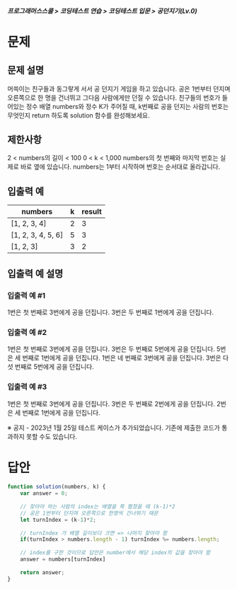 ##### 프로그래머스스쿨 > 코딩테스트 연습 > 코딩테스트 입문 > 공던지기(Lv.0)
# 문제
## 문제 설명
머쓱이는 친구들과 동그랗게 서서 공 던지기 게임을 하고 있습니다. 공은 1번부터 던지며 오른쪽으로 한 명을 건너뛰고 그다음 사람에게만 던질 수 있습니다. 친구들의 번호가 들어있는 정수 배열 numbers와 정수 K가 주어질 때, k번째로 공을 던지는 사람의 번호는 무엇인지 return 하도록 solution 함수를 완성해보세요.

## 제한사항
2 < numbers의 길이 < 100
0 < k < 1,000
numbers의 첫 번째와 마지막 번호는 실제로 바로 옆에 있습니다.
numbers는 1부터 시작하며 번호는 순서대로 올라갑니다.
## 입출력 예
|numbers	          |k	|result
|-------------------|---|------
|[1, 2, 3, 4]	      |2	|3
|[1, 2, 3, 4, 5, 6]	|5	|3
|[1, 2, 3]	        |3	|2

## 입출력 예 설명
### 입출력 예 #1

1번은 첫 번째로 3번에게 공을 던집니다.
3번은 두 번째로 1번에게 공을 던집니다.

### 입출력 예 #2

1번은 첫 번째로 3번에게 공을 던집니다.
3번은 두 번째로 5번에게 공을 던집니다.
5번은 세 번째로 1번에게 공을 던집니다.
1번은 네 번째로 3번에게 공을 던집니다.
3번은 다섯 번째로 5번에게 공을 던집니다.

### 입출력 예 #3

1번은 첫 번째로 3번에게 공을 던집니다.
3번은 두 번째로 2번에게 공을 던집니다.
2번은 세 번째로 1번에게 공을 던집니다.

※ 공지 - 2023년 1월 25일 테스트 케이스가 추가되었습니다. 기존에 제출한 코드가 통과하지 못할 수도 있습니다.

# 답안
```javascript
function solution(numbers, k) {
    var answer = 0;
     
    // 찾아야 하는 사람의 index는 배열을 쭉 펼쳤을 때 (k-1)*2
    // 공은 1번부터 던지며 오른쪽으로 한명씩 건너뛰기 때문
    let turnIndex = (k-1)*2;
    
    // turnIndex 가 배열 길이보다 크면 => 나머지 찾아야 함
    if(turnIndex > numbers.length - 1) turnIndex %= numbers.length;
    
    // index를 구한 것이므로 답안은 number에서 해당 index의 값을 찾아야 함 
    answer = numbers[turnIndex]
    
    return answer;
}

```

